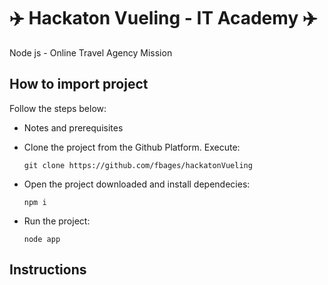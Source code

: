 
#  :airplane: Hackaton Vueling - IT Academy :airplane:

Node js - Online Travel Agency Mission

## How to import project

Follow the steps below:

* Notes and prerequisites  

* Clone the project from the Github Platform. Execute:
  ```
  git clone https://github.com/fbages/hackatonVueling
  ```
* Open the project downloaded and install dependecies:
  ```
  npm i
  ```  
* Run the project:
   ```
  node app
  ```

## Instructions

